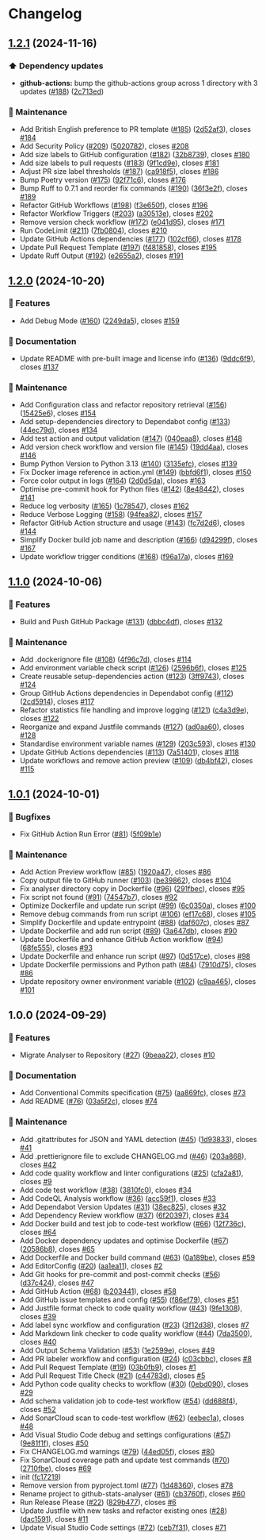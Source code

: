 # Changelog

## [1.2.1](https://github.com/JackPlowman/github-stats-analyser/compare/v1.2.0...v1.2.1) (2024-11-16)


### ⬆️ Dependency updates

* **github-actions:** bump the github-actions group across 1 directory with 3 updates ([#188](https://github.com/JackPlowman/github-stats-analyser/issues/188)) ([2c713ed](https://github.com/JackPlowman/github-stats-analyser/commit/2c713ed5cfa8c3bfe08778a25d8fe93ba5fa0e1f))


### 🧰 Maintenance

* Add British English preference to PR template ([#185](https://github.com/JackPlowman/github-stats-analyser/issues/185)) ([2d52af3](https://github.com/JackPlowman/github-stats-analyser/commit/2d52af39e421a3836efe547ce74404b6eb806ca3)), closes [#184](https://github.com/JackPlowman/github-stats-analyser/issues/184)
* Add Security Policy ([#209](https://github.com/JackPlowman/github-stats-analyser/issues/209)) ([5020782](https://github.com/JackPlowman/github-stats-analyser/commit/502078248e438b19ca17986c67b0b4cef99ce0da)), closes [#208](https://github.com/JackPlowman/github-stats-analyser/issues/208)
* Add size labels to GitHub configuration ([#182](https://github.com/JackPlowman/github-stats-analyser/issues/182)) ([32b8739](https://github.com/JackPlowman/github-stats-analyser/commit/32b873900b00567268a28f6ae9276b5aa55ee198)), closes [#180](https://github.com/JackPlowman/github-stats-analyser/issues/180)
* Add size labels to pull requests ([#183](https://github.com/JackPlowman/github-stats-analyser/issues/183)) ([9f1cd9e](https://github.com/JackPlowman/github-stats-analyser/commit/9f1cd9e6395c05fe38158cf845a2df0793e207b2)), closes [#181](https://github.com/JackPlowman/github-stats-analyser/issues/181)
* Adjust PR size label thresholds ([#187](https://github.com/JackPlowman/github-stats-analyser/issues/187)) ([ca918f5](https://github.com/JackPlowman/github-stats-analyser/commit/ca918f53a0b7a3523cc878ac167706936e492f48)), closes [#186](https://github.com/JackPlowman/github-stats-analyser/issues/186)
* Bump Poetry version  ([#175](https://github.com/JackPlowman/github-stats-analyser/issues/175)) ([92f71c6](https://github.com/JackPlowman/github-stats-analyser/commit/92f71c6d55eda0cae9e90d3e5b0de6d749d057d5)), closes [#176](https://github.com/JackPlowman/github-stats-analyser/issues/176)
* Bump Ruff to 0.7.1 and reorder fix commands ([#190](https://github.com/JackPlowman/github-stats-analyser/issues/190)) ([36f3e2f](https://github.com/JackPlowman/github-stats-analyser/commit/36f3e2f036ea223090828e8d9b4cde5043025587)), closes [#189](https://github.com/JackPlowman/github-stats-analyser/issues/189)
* Refactor GitHub Workflows ([#198](https://github.com/JackPlowman/github-stats-analyser/issues/198)) ([f3e650f](https://github.com/JackPlowman/github-stats-analyser/commit/f3e650f5505ab3fb30888e08b528f23eb9f0d71e)), closes [#196](https://github.com/JackPlowman/github-stats-analyser/issues/196)
* Refactor Workflow Triggers ([#203](https://github.com/JackPlowman/github-stats-analyser/issues/203)) ([a30513e](https://github.com/JackPlowman/github-stats-analyser/commit/a30513e1d99a6c8b62bad6b06aceab4e5f5ca6d9)), closes [#202](https://github.com/JackPlowman/github-stats-analyser/issues/202)
* Remove version check workflow ([#172](https://github.com/JackPlowman/github-stats-analyser/issues/172)) ([e041d95](https://github.com/JackPlowman/github-stats-analyser/commit/e041d95769247a5d32ec5323793abbfb10a71a5a)), closes [#171](https://github.com/JackPlowman/github-stats-analyser/issues/171)
* Run CodeLimit ([#211](https://github.com/JackPlowman/github-stats-analyser/issues/211)) ([7fb0804](https://github.com/JackPlowman/github-stats-analyser/commit/7fb0804802eb2430c39ea8b4fdc2618c701347bc)), closes [#210](https://github.com/JackPlowman/github-stats-analyser/issues/210)
* Update GitHub Actions dependencies ([#177](https://github.com/JackPlowman/github-stats-analyser/issues/177)) ([102cf66](https://github.com/JackPlowman/github-stats-analyser/commit/102cf66abf7d5322a19f83789106959cf52a1642)), closes [#178](https://github.com/JackPlowman/github-stats-analyser/issues/178)
* Update Pull Request Template ([#197](https://github.com/JackPlowman/github-stats-analyser/issues/197)) ([f481858](https://github.com/JackPlowman/github-stats-analyser/commit/f481858ad3eea1bc5f3c7cf6439f25fb54a949a6)), closes [#195](https://github.com/JackPlowman/github-stats-analyser/issues/195)
* Update Ruff Output ([#192](https://github.com/JackPlowman/github-stats-analyser/issues/192)) ([e2655a2](https://github.com/JackPlowman/github-stats-analyser/commit/e2655a272c20b229bda17e42defef855ecb1c727)), closes [#191](https://github.com/JackPlowman/github-stats-analyser/issues/191)

## [1.2.0](https://github.com/JackPlowman/github-stats-analyser/compare/v1.1.0...v1.2.0) (2024-10-20)


### 🚀 Features

* Add Debug Mode ([#160](https://github.com/JackPlowman/github-stats-analyser/issues/160)) ([2249da5](https://github.com/JackPlowman/github-stats-analyser/commit/2249da523f6175554b916f825d5d96b893420953)), closes [#159](https://github.com/JackPlowman/github-stats-analyser/issues/159)


### 📝 Documentation

* Update README with pre-built image and license info ([#136](https://github.com/JackPlowman/github-stats-analyser/issues/136)) ([9ddc6f9](https://github.com/JackPlowman/github-stats-analyser/commit/9ddc6f9399e838d82b4b879477fef7538275d555)), closes [#137](https://github.com/JackPlowman/github-stats-analyser/issues/137)


### 🧰 Maintenance

* Add Configuration class and refactor repository retrieval ([#156](https://github.com/JackPlowman/github-stats-analyser/issues/156)) ([15425e6](https://github.com/JackPlowman/github-stats-analyser/commit/15425e66aa2a623cf2e91fe955954e22e8e9aea5)), closes [#154](https://github.com/JackPlowman/github-stats-analyser/issues/154)
* Add setup-dependencies directory to Dependabot config ([#133](https://github.com/JackPlowman/github-stats-analyser/issues/133)) ([44ec79d](https://github.com/JackPlowman/github-stats-analyser/commit/44ec79de162eb6d70ba4dab711a28d4e9e079469)), closes [#134](https://github.com/JackPlowman/github-stats-analyser/issues/134)
* Add test action and output validation ([#147](https://github.com/JackPlowman/github-stats-analyser/issues/147)) ([040eaa8](https://github.com/JackPlowman/github-stats-analyser/commit/040eaa82a1c005c9b7e4aea31457f04e1545a865)), closes [#148](https://github.com/JackPlowman/github-stats-analyser/issues/148)
* Add version check workflow and version file ([#145](https://github.com/JackPlowman/github-stats-analyser/issues/145)) ([19dd4aa](https://github.com/JackPlowman/github-stats-analyser/commit/19dd4aa92aa610d35df41aede91bde4ba7ba6e86)), closes [#146](https://github.com/JackPlowman/github-stats-analyser/issues/146)
* Bump Python Version to Python 3.13 ([#140](https://github.com/JackPlowman/github-stats-analyser/issues/140)) ([3135efc](https://github.com/JackPlowman/github-stats-analyser/commit/3135efc7ab40db35202ab7e6aa87948b686a52c4)), closes [#139](https://github.com/JackPlowman/github-stats-analyser/issues/139)
* Fix Docker image reference in action.yml ([#149](https://github.com/JackPlowman/github-stats-analyser/issues/149)) ([bbfd6f1](https://github.com/JackPlowman/github-stats-analyser/commit/bbfd6f10de233b6061628eddd2c5732d808b4afc)), closes [#150](https://github.com/JackPlowman/github-stats-analyser/issues/150)
* Force color output in logs ([#164](https://github.com/JackPlowman/github-stats-analyser/issues/164)) ([2d0d5da](https://github.com/JackPlowman/github-stats-analyser/commit/2d0d5da8edef3af7f1c82e7f7f20ee2f8c45c9bf)), closes [#163](https://github.com/JackPlowman/github-stats-analyser/issues/163)
* Optimise pre-commit hook for Python files ([#142](https://github.com/JackPlowman/github-stats-analyser/issues/142)) ([8e48442](https://github.com/JackPlowman/github-stats-analyser/commit/8e48442d2013086557fdbb22aa9154f1b1b8c5f3)), closes [#141](https://github.com/JackPlowman/github-stats-analyser/issues/141)
* Reduce log verbosity ([#165](https://github.com/JackPlowman/github-stats-analyser/issues/165)) ([1c78547](https://github.com/JackPlowman/github-stats-analyser/commit/1c785478cf6c5e9714a74ddf91378a52c0f61b85)), closes [#162](https://github.com/JackPlowman/github-stats-analyser/issues/162)
* Reduce Verbose Logging ([#158](https://github.com/JackPlowman/github-stats-analyser/issues/158)) ([94fea82](https://github.com/JackPlowman/github-stats-analyser/commit/94fea82cf9848e24c83c7c44e5821246474636ae)), closes [#157](https://github.com/JackPlowman/github-stats-analyser/issues/157)
* Refactor GitHub Action structure and usage ([#143](https://github.com/JackPlowman/github-stats-analyser/issues/143)) ([fc7d2d6](https://github.com/JackPlowman/github-stats-analyser/commit/fc7d2d681b385142d06d4e3b3361bf0a8ab368b0)), closes [#144](https://github.com/JackPlowman/github-stats-analyser/issues/144)
* Simplify Docker build job name and description ([#166](https://github.com/JackPlowman/github-stats-analyser/issues/166)) ([d94299f](https://github.com/JackPlowman/github-stats-analyser/commit/d94299fdba526710dc17ded5e77b3b804af2c033)), closes [#167](https://github.com/JackPlowman/github-stats-analyser/issues/167)
* Update workflow trigger conditions ([#168](https://github.com/JackPlowman/github-stats-analyser/issues/168)) ([f96a17a](https://github.com/JackPlowman/github-stats-analyser/commit/f96a17a4b6d926da4a873ba14932113a85cafbb5)), closes [#169](https://github.com/JackPlowman/github-stats-analyser/issues/169)

## [1.1.0](https://github.com/JackPlowman/github-stats-analyser/compare/v1.0.1...v1.1.0) (2024-10-06)


### 🚀 Features

* Build and Push GitHub Package ([#131](https://github.com/JackPlowman/github-stats-analyser/issues/131)) ([dbbc4df](https://github.com/JackPlowman/github-stats-analyser/commit/dbbc4dfc3d24b35dd908ad052842627def1b3f94)), closes [#132](https://github.com/JackPlowman/github-stats-analyser/issues/132)


### 🧰 Maintenance

* Add .dockerignore file ([#108](https://github.com/JackPlowman/github-stats-analyser/issues/108)) ([4f96c7d](https://github.com/JackPlowman/github-stats-analyser/commit/4f96c7dbdcfec75903d0b5605b2c7152c67dc636)), closes [#114](https://github.com/JackPlowman/github-stats-analyser/issues/114)
* Add environment variable check script ([#126](https://github.com/JackPlowman/github-stats-analyser/issues/126)) ([2596b6f](https://github.com/JackPlowman/github-stats-analyser/commit/2596b6fac63a6359c1a8cf5855cda00290a54d7b)), closes [#125](https://github.com/JackPlowman/github-stats-analyser/issues/125)
* Create reusable setup-dependencies action ([#123](https://github.com/JackPlowman/github-stats-analyser/issues/123)) ([3ff9743](https://github.com/JackPlowman/github-stats-analyser/commit/3ff9743b228daf09c0d7f4ff8856afb41d30700c)), closes [#124](https://github.com/JackPlowman/github-stats-analyser/issues/124)
* Group GitHub Actions dependencies in Dependabot config ([#112](https://github.com/JackPlowman/github-stats-analyser/issues/112)) ([2cd5914](https://github.com/JackPlowman/github-stats-analyser/commit/2cd59145acec9d5fd39109737d7d4e1d2f839629)), closes [#117](https://github.com/JackPlowman/github-stats-analyser/issues/117)
* Refactor statistics file handling and improve logging ([#121](https://github.com/JackPlowman/github-stats-analyser/issues/121)) ([c4a3d9e](https://github.com/JackPlowman/github-stats-analyser/commit/c4a3d9e748d4715c38a1b489e073f908fb57d6b5)), closes [#122](https://github.com/JackPlowman/github-stats-analyser/issues/122)
* Reorganize and expand Justfile commands ([#127](https://github.com/JackPlowman/github-stats-analyser/issues/127)) ([ad0aa60](https://github.com/JackPlowman/github-stats-analyser/commit/ad0aa607b6b8f6b59a9483c4a8701ef079c92abe)), closes [#128](https://github.com/JackPlowman/github-stats-analyser/issues/128)
* Standardise environment variable names ([#129](https://github.com/JackPlowman/github-stats-analyser/issues/129)) ([203c593](https://github.com/JackPlowman/github-stats-analyser/commit/203c593782d62ba8277f3f94050b8aef48af2594)), closes [#130](https://github.com/JackPlowman/github-stats-analyser/issues/130)
* Update GitHub Actions dependencies ([#113](https://github.com/JackPlowman/github-stats-analyser/issues/113)) ([7a51401](https://github.com/JackPlowman/github-stats-analyser/commit/7a514010373f37f802a1ec38fb281b4663037d91)), closes [#118](https://github.com/JackPlowman/github-stats-analyser/issues/118)
* Update workflows and remove action preview ([#109](https://github.com/JackPlowman/github-stats-analyser/issues/109)) ([db4bf42](https://github.com/JackPlowman/github-stats-analyser/commit/db4bf4208b80c044b27f6792c2bbbe337dcf2521)), closes [#115](https://github.com/JackPlowman/github-stats-analyser/issues/115)

## [1.0.1](https://github.com/JackPlowman/github-stats-analyser/compare/v1.0.0...v1.0.1) (2024-10-01)


### 🐛 Bugfixes

* Fix GitHub Action Run Error ([#81](https://github.com/JackPlowman/github-stats-analyser/issues/81)) ([5f09b1e](https://github.com/JackPlowman/github-stats-analyser/commit/5f09b1e6c3aeb45f5b37c0b33c24aa54a923db00))


### 🧰 Maintenance

* Add Action Preview workflow ([#85](https://github.com/JackPlowman/github-stats-analyser/issues/85)) ([1920a47](https://github.com/JackPlowman/github-stats-analyser/commit/1920a479de42b22e89c7d03bd4f6edece245def4)), closes [#86](https://github.com/JackPlowman/github-stats-analyser/issues/86)
* Copy output file to GitHub runner ([#103](https://github.com/JackPlowman/github-stats-analyser/issues/103)) ([be39862](https://github.com/JackPlowman/github-stats-analyser/commit/be39862f1d638395bb56b0d48dbff19cf47173b2)), closes [#104](https://github.com/JackPlowman/github-stats-analyser/issues/104)
* Fix analyser directory copy in Dockerfile ([#96](https://github.com/JackPlowman/github-stats-analyser/issues/96)) ([291fbec](https://github.com/JackPlowman/github-stats-analyser/commit/291fbec9736ad8f795db5c56178a0619fa2d3469)), closes [#95](https://github.com/JackPlowman/github-stats-analyser/issues/95)
* Fix script not found ([#91](https://github.com/JackPlowman/github-stats-analyser/issues/91)) ([74547b7](https://github.com/JackPlowman/github-stats-analyser/commit/74547b7d888a6e35080f1cde11bba925ea1ffcce)), closes [#92](https://github.com/JackPlowman/github-stats-analyser/issues/92)
* Optimize Dockerfile and update run script ([#99](https://github.com/JackPlowman/github-stats-analyser/issues/99)) ([6c0350a](https://github.com/JackPlowman/github-stats-analyser/commit/6c0350a3b6143d88ea3e4b9287d6b2acc85200ff)), closes [#100](https://github.com/JackPlowman/github-stats-analyser/issues/100)
* Remove debug commands from run script ([#106](https://github.com/JackPlowman/github-stats-analyser/issues/106)) ([ef17c68](https://github.com/JackPlowman/github-stats-analyser/commit/ef17c686f14ba85dc6469066d72fb13aca4819e7)), closes [#105](https://github.com/JackPlowman/github-stats-analyser/issues/105)
* Simplify Dockerfile and update entrypoint ([#88](https://github.com/JackPlowman/github-stats-analyser/issues/88)) ([daf607c](https://github.com/JackPlowman/github-stats-analyser/commit/daf607c1d6c6102047578a38a44e3002f2e3b051)), closes [#87](https://github.com/JackPlowman/github-stats-analyser/issues/87)
* Update Dockerfile and add run script ([#89](https://github.com/JackPlowman/github-stats-analyser/issues/89)) ([3a647db](https://github.com/JackPlowman/github-stats-analyser/commit/3a647dbc1dd512a056fdb972ce35f7772f3ca2f9)), closes [#90](https://github.com/JackPlowman/github-stats-analyser/issues/90)
* Update Dockerfile and enhance GitHub Action workflow ([#94](https://github.com/JackPlowman/github-stats-analyser/issues/94)) ([68fe555](https://github.com/JackPlowman/github-stats-analyser/commit/68fe5553b1ddc54a4d98fccab8c99fd9c56a2f5e)), closes [#93](https://github.com/JackPlowman/github-stats-analyser/issues/93)
* Update Dockerfile and enhance run script ([#97](https://github.com/JackPlowman/github-stats-analyser/issues/97)) ([0d517ce](https://github.com/JackPlowman/github-stats-analyser/commit/0d517ceb6736b5dc70de9c26a9763522133761d8)), closes [#98](https://github.com/JackPlowman/github-stats-analyser/issues/98)
* Update Dockerfile permissions and Python path ([#84](https://github.com/JackPlowman/github-stats-analyser/issues/84)) ([7910d75](https://github.com/JackPlowman/github-stats-analyser/commit/7910d756691a3146238664c8cf4018b8f2b44689)), closes [#86](https://github.com/JackPlowman/github-stats-analyser/issues/86)
* Update repository owner environment variable ([#102](https://github.com/JackPlowman/github-stats-analyser/issues/102)) ([c9aa465](https://github.com/JackPlowman/github-stats-analyser/commit/c9aa46571b30d08a40467d0d26d7b2c414b2522e)), closes [#101](https://github.com/JackPlowman/github-stats-analyser/issues/101)

## 1.0.0 (2024-09-29)


### 🚀 Features

* Migrate Analyser to Repository ([#27](https://github.com/JackPlowman/github-stats-analyser/issues/27)) ([9beaa22](https://github.com/JackPlowman/github-stats-analyser/commit/9beaa228696347cee387c7acd2c4cd90787e76ef)), closes [#10](https://github.com/JackPlowman/github-stats-analyser/issues/10)


### 📝 Documentation

* Add Conventional Commits specification ([#75](https://github.com/JackPlowman/github-stats-analyser/issues/75)) ([aa869fc](https://github.com/JackPlowman/github-stats-analyser/commit/aa869fc48326b86a3791368ad139503f4f5801be)), closes [#73](https://github.com/JackPlowman/github-stats-analyser/issues/73)
* Add README ([#76](https://github.com/JackPlowman/github-stats-analyser/issues/76)) ([03a5f2c](https://github.com/JackPlowman/github-stats-analyser/commit/03a5f2c7182d02a6173ea09ba0e890b7dc0c9f62)), closes [#74](https://github.com/JackPlowman/github-stats-analyser/issues/74)


### 🧰 Maintenance

* Add .gitattributes for JSON and YAML detection ([#45](https://github.com/JackPlowman/github-stats-analyser/issues/45)) ([1d93833](https://github.com/JackPlowman/github-stats-analyser/commit/1d93833c6bb406fc30eef008832fcbd45ab8061d)), closes [#41](https://github.com/JackPlowman/github-stats-analyser/issues/41)
* Add .prettierignore file to exclude CHANGELOG.md ([#46](https://github.com/JackPlowman/github-stats-analyser/issues/46)) ([203a868](https://github.com/JackPlowman/github-stats-analyser/commit/203a868f389125a119dc8288ef76aed77e7ccd9d)), closes [#42](https://github.com/JackPlowman/github-stats-analyser/issues/42)
* Add code quality workflow and linter configurations ([#25](https://github.com/JackPlowman/github-stats-analyser/issues/25)) ([cfa2a81](https://github.com/JackPlowman/github-stats-analyser/commit/cfa2a81053b9b0217c462fd31a017b68080e97f3)), closes [#9](https://github.com/JackPlowman/github-stats-analyser/issues/9)
* Add code test workflow ([#38](https://github.com/JackPlowman/github-stats-analyser/issues/38)) ([3810fc0](https://github.com/JackPlowman/github-stats-analyser/commit/3810fc012b616dfcac930d164d9095355d34063a)), closes [#34](https://github.com/JackPlowman/github-stats-analyser/issues/34)
* Add CodeQL Analysis workflow ([#36](https://github.com/JackPlowman/github-stats-analyser/issues/36)) ([acc59f1](https://github.com/JackPlowman/github-stats-analyser/commit/acc59f12a52dfd2fb376b1ea5a1233155307c881)), closes [#33](https://github.com/JackPlowman/github-stats-analyser/issues/33)
* Add Dependabot Version Updates ([#31](https://github.com/JackPlowman/github-stats-analyser/issues/31)) ([38ec825](https://github.com/JackPlowman/github-stats-analyser/commit/38ec8255cd8d0e20349e93f850f18b041ea092c1)), closes [#32](https://github.com/JackPlowman/github-stats-analyser/issues/32)
* Add Dependency Review workflow ([#37](https://github.com/JackPlowman/github-stats-analyser/issues/37)) ([6f20397](https://github.com/JackPlowman/github-stats-analyser/commit/6f203973f218a2218135a99fc680106f79531189)), closes [#34](https://github.com/JackPlowman/github-stats-analyser/issues/34)
* Add Docker build and test job to code-test workflow ([#66](https://github.com/JackPlowman/github-stats-analyser/issues/66)) ([12f736c](https://github.com/JackPlowman/github-stats-analyser/commit/12f736c8f562d3d972f7b1408470a3a6ee535f60)), closes [#64](https://github.com/JackPlowman/github-stats-analyser/issues/64)
* Add Docker dependency updates and optimise Dockerfile ([#67](https://github.com/JackPlowman/github-stats-analyser/issues/67)) ([20586b8](https://github.com/JackPlowman/github-stats-analyser/commit/20586b84129a91a20dfb62da4edf37b79780ca0d)), closes [#65](https://github.com/JackPlowman/github-stats-analyser/issues/65)
* Add Dockerfile and Docker build command ([#63](https://github.com/JackPlowman/github-stats-analyser/issues/63)) ([0a189be](https://github.com/JackPlowman/github-stats-analyser/commit/0a189be8f912c73bf1bf748f415d080c48b8ea40)), closes [#59](https://github.com/JackPlowman/github-stats-analyser/issues/59)
* Add EditorConfig ([#20](https://github.com/JackPlowman/github-stats-analyser/issues/20)) ([aa1ea11](https://github.com/JackPlowman/github-stats-analyser/commit/aa1ea114f08ba5e7be92be22d9ec16f4af8d1f26)), closes [#2](https://github.com/JackPlowman/github-stats-analyser/issues/2)
* Add Git hooks for pre-commit and post-commit checks ([#56](https://github.com/JackPlowman/github-stats-analyser/issues/56)) ([d37c424](https://github.com/JackPlowman/github-stats-analyser/commit/d37c4240bd113c9aa9f4932bfc0abb0f99598099)), closes [#47](https://github.com/JackPlowman/github-stats-analyser/issues/47)
* Add GitHub Action ([#68](https://github.com/JackPlowman/github-stats-analyser/issues/68)) ([b203441](https://github.com/JackPlowman/github-stats-analyser/commit/b203441fdb9c9023947bb3197cffacc63f67e251)), closes [#58](https://github.com/JackPlowman/github-stats-analyser/issues/58)
* Add GitHub issue templates and config ([#55](https://github.com/JackPlowman/github-stats-analyser/issues/55)) ([f86ef79](https://github.com/JackPlowman/github-stats-analyser/commit/f86ef79b12e4162c1849194ea1686847cab3f74c)), closes [#51](https://github.com/JackPlowman/github-stats-analyser/issues/51)
* Add Justfile format check to code quality workflow ([#43](https://github.com/JackPlowman/github-stats-analyser/issues/43)) ([9fe1308](https://github.com/JackPlowman/github-stats-analyser/commit/9fe1308d9c4a334d5c78b914444ef31ae74d77b0)), closes [#39](https://github.com/JackPlowman/github-stats-analyser/issues/39)
* Add label sync workflow and configuration ([#23](https://github.com/JackPlowman/github-stats-analyser/issues/23)) ([3f12d38](https://github.com/JackPlowman/github-stats-analyser/commit/3f12d3841753aaca3c14bc93a7e3567e67d03a9b)), closes [#7](https://github.com/JackPlowman/github-stats-analyser/issues/7)
* Add Markdown link checker to code quality workflow ([#44](https://github.com/JackPlowman/github-stats-analyser/issues/44)) ([7da3500](https://github.com/JackPlowman/github-stats-analyser/commit/7da3500ea5d5ae1077942dc6cf107de62785b2fd)), closes [#40](https://github.com/JackPlowman/github-stats-analyser/issues/40)
* Add Output Schema Validation ([#53](https://github.com/JackPlowman/github-stats-analyser/issues/53)) ([1e2599e](https://github.com/JackPlowman/github-stats-analyser/commit/1e2599ea0e914d725db8b46e03ba9111d7d95124)), closes [#49](https://github.com/JackPlowman/github-stats-analyser/issues/49)
* Add PR labeler workflow and configuration ([#24](https://github.com/JackPlowman/github-stats-analyser/issues/24)) ([c03cbbc](https://github.com/JackPlowman/github-stats-analyser/commit/c03cbbcc8643102beb6f404edef7c5d61851970b)), closes [#8](https://github.com/JackPlowman/github-stats-analyser/issues/8)
* Add Pull Request Template ([#19](https://github.com/JackPlowman/github-stats-analyser/issues/19)) ([03b0fb9](https://github.com/JackPlowman/github-stats-analyser/commit/03b0fb9ba0a884f53aa1051c1b74964106d8fd91)), closes [#1](https://github.com/JackPlowman/github-stats-analyser/issues/1)
* Add Pull Request Title Check ([#21](https://github.com/JackPlowman/github-stats-analyser/issues/21)) ([c44783d](https://github.com/JackPlowman/github-stats-analyser/commit/c44783db17bfcb80ee30cd7ce6477af1906a22a3)), closes [#5](https://github.com/JackPlowman/github-stats-analyser/issues/5)
* Add Python code quality checks to workflow ([#30](https://github.com/JackPlowman/github-stats-analyser/issues/30)) ([0ebd090](https://github.com/JackPlowman/github-stats-analyser/commit/0ebd0902c4f41a465c87112d2722a15b1e9a7b22)), closes [#29](https://github.com/JackPlowman/github-stats-analyser/issues/29)
* Add schema validation job to code-test workflow ([#54](https://github.com/JackPlowman/github-stats-analyser/issues/54)) ([dd688f4](https://github.com/JackPlowman/github-stats-analyser/commit/dd688f484cf67ffc8efd00e12d0e480355274fbd)), closes [#52](https://github.com/JackPlowman/github-stats-analyser/issues/52)
* Add SonarCloud scan to code-test workflow ([#62](https://github.com/JackPlowman/github-stats-analyser/issues/62)) ([eebec1a](https://github.com/JackPlowman/github-stats-analyser/commit/eebec1a0f6459e1b45be8338ad82a092c64b6b3e)), closes [#48](https://github.com/JackPlowman/github-stats-analyser/issues/48)
* Add Visual Studio Code debug and settings configurations ([#57](https://github.com/JackPlowman/github-stats-analyser/issues/57)) ([9e81f1f](https://github.com/JackPlowman/github-stats-analyser/commit/9e81f1fd35cce5c50548cc5ddec28442b4c907bd)), closes [#50](https://github.com/JackPlowman/github-stats-analyser/issues/50)
* Fix CHANGELOG.md warnings  ([#79](https://github.com/JackPlowman/github-stats-analyser/issues/79)) ([44ed05f](https://github.com/JackPlowman/github-stats-analyser/commit/44ed05fe3f6024cf8977af1995715f0c431aed25)), closes [#80](https://github.com/JackPlowman/github-stats-analyser/issues/80)
* Fix SonarCloud coverage path and update test commands ([#70](https://github.com/JackPlowman/github-stats-analyser/issues/70)) ([2710fbe](https://github.com/JackPlowman/github-stats-analyser/commit/2710fbe2d0eb2701fb8a7b20a2217dd4469a42b0)), closes [#69](https://github.com/JackPlowman/github-stats-analyser/issues/69)
* init ([fc17219](https://github.com/JackPlowman/github-stats-analyser/commit/fc172196f015c3fddf468b1d7850e2c9f80c1e98))
* Remove version from pyproject.toml ([#77](https://github.com/JackPlowman/github-stats-analyser/issues/77)) ([1d48360](https://github.com/JackPlowman/github-stats-analyser/commit/1d483606532689f3da9288a8dc0d7a1734faa55e)), closes [#78](https://github.com/JackPlowman/github-stats-analyser/issues/78)
* Rename project to github-stats-analyser ([#61](https://github.com/JackPlowman/github-stats-analyser/issues/61)) ([cb3760f](https://github.com/JackPlowman/github-stats-analyser/commit/cb3760f1dcacdd273da74c8cc5994ee9f73dc382)), closes [#60](https://github.com/JackPlowman/github-stats-analyser/issues/60)
* Run Release Please ([#22](https://github.com/JackPlowman/github-stats-analyser/issues/22)) ([829b477](https://github.com/JackPlowman/github-stats-analyser/commit/829b4779e4039f2ae69f86ba873a6cef9e0e4cf7)), closes [#6](https://github.com/JackPlowman/github-stats-analyser/issues/6)
* Update Justfile with new tasks and refactor existing ones ([#28](https://github.com/JackPlowman/github-stats-analyser/issues/28)) ([dac1591](https://github.com/JackPlowman/github-stats-analyser/commit/dac159132fa9c78c7f29b514962d01161a839fcb)), closes [#11](https://github.com/JackPlowman/github-stats-analyser/issues/11)
* Update Visual Studio Code settings ([#72](https://github.com/JackPlowman/github-stats-analyser/issues/72)) ([ceb7f31](https://github.com/JackPlowman/github-stats-analyser/commit/ceb7f31f4203aebec6307a174f66cdc04343c864)), closes [#71](https://github.com/JackPlowman/github-stats-analyser/issues/71)
